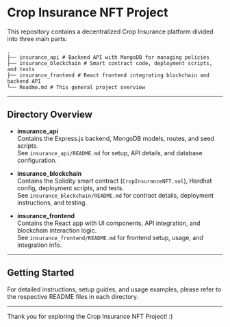 # Crop Insurance NFT Project

This repository contains a decentralized Crop Insurance platform divided into three main parts:

```
.
├── insurance_api # Backend API with MongoDB for managing policies
├── insurance_blockchain # Smart contract code, deployment scripts, and tests
├── insurance_frontend # React frontend integrating blockchain and backend API
└── Readme.md # This general project overview
```


---

## Directory Overview

- **insurance_api**  
  Contains the Express.js backend, MongoDB models, routes, and seed scripts.  
  See `insurance_api/README.md` for setup, API details, and database configuration.

- **insurance_blockchain**  
  Contains the Solidity smart contract (`CropInsuranceNFT.sol`), Hardhat config, deployment scripts, and tests.  
  See `insurance_blockchain/README.md` for contract details, deployment instructions, and testing.

- **insurance_frontend**  
  Contains the React app with UI components, API integration, and blockchain interaction logic.  
  See `insurance_frontend/README.md` for frontend setup, usage, and integration info.

---

## Getting Started

For detailed instructions, setup guides, and usage examples, please refer to the respective README files in each directory.

---

Thank you for exploring the Crop Insurance NFT Project! :)
